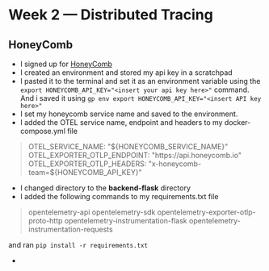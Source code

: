 # Week 2 — Distributed Tracing
## HoneyComb 
- I signed up for [HoneyComb](https://ui.honeycomb.io/) 
- I created an environment and stored my api key in a scratchpad
- I pasted it to the terminal and set it as an environment variable using the `export HONEYCOMB_API_KEY="<insert your api key here>"` command. And i saved it using `gp env export HONEYCOMB_API_KEY="<insert API key here>"`  
- I set my honeycomb service name and saved to the environment. 
- I added the OTEL service name, endpoint and headers to my docker-compose.yml file  
> OTEL_SERVICE_NAME: "${HONEYCOMB_SERVICE_NAME}"
  OTEL_EXPORTER_OTLP_ENDPOINT: "https://api.honeycomb.io"
  OTEL_EXPORTER_OTLP_HEADERS: "x-honeycomb-team=${HONEYCOMB_API_KEY}"  

- I changed directory to the **backend-flask** directory
- I added the following commands to my requirements.txt file 
>   opentelemetry-api
    opentelemetry-sdk 
    opentelemetry-exporter-otlp-proto-http 
    opentelemetry-instrumentation-flask 
    opentelemetry-instrumentation-requests  

and ran `pip install -r requirements.txt`   

- 

